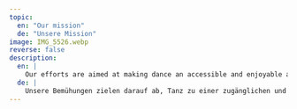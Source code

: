 ```yaml
---
topic:
  en: "Our mission"
  de: "Unsere Mission"
image: IMG_5526.webp
reverse: false
description:
  en: |
    Our efforts are aimed at making dance an accessible and enjoyable activity for children everywhere. We strive to create an environment where every child can unlock their potential, find joy in movement, and express themselves through dance without having to leave their hometown or village.
  de: |
    Unsere Bemühungen zielen darauf ab, Tanz zu einer zugänglichen und angenehmen Aktivität für Kinder überall zu machen. Wir streben danach, eine Umgebung zu schaffen, in der jedes Kind sein Potenzial entfalten, Freude an der Bewegung finden und sich durch Tanz ausdrücken kann, ohne seine Heimatstadt oder sein Dorf verlassen zu müssen.
---
```

